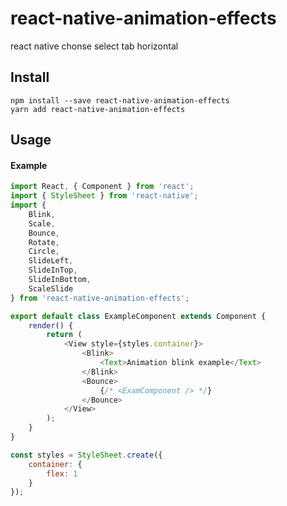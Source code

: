 # react-native-animation-effects

react native chonse select tab horizontal

## Install
	npm install --save react-native-animation-effects
	yarn add react-native-animation-effects

## Usage
#### Example
```javascript
import React, { Component } from 'react';
import { StyleSheet } from 'react-native';
import {
    Blink,
    Scale,
    Bounce,
    Rotate,
    Circle,
    SlideLeft,
    SlideInTop,
    SlideInBottom,
    ScaleSlide
} from 'react-native-animation-effects';

export default class ExampleComponent extends Component {
    render() {
        return (
            <View style={styles.container}>
                <Blink>
                    <Text>Animation blink example</Text>
                </Blink>
                <Bounce>
                    {/* <ExamComponent /> */}
                </Bounce>
            </View>
        );
    }
}

const styles = StyleSheet.create({
    container: {
        flex: 1
    }
});
```
